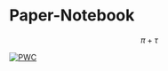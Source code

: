 # Paper-Notebook

$$\pi + \tau$$

[![PWC](https://img.shields.io/endpoint.svg?url=https://paperswithcode.com/badge/planning-in-stochastic-environments-with-a/2048-on-2048)](https://paperswithcode.com/sota/2048-on-2048?p=planning-in-stochastic-environments-with-a)
